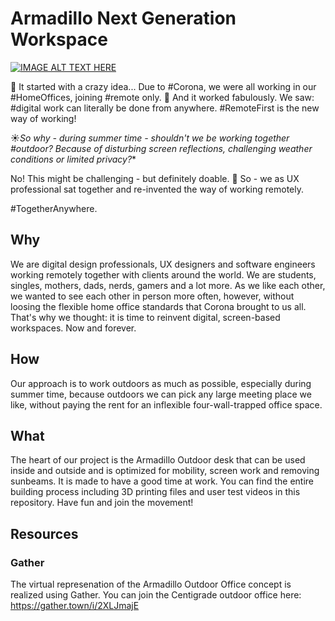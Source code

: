 # Armadillo Next Generation Workspace

[![IMAGE ALT TEXT HERE](https://img.youtube.com/vi/2j23XJB2bOQ/0.jpg)](https://youtu.be/2j23XJB2bOQ)

🤔 It started with a crazy idea...
Due to #Corona, we were all working in our #HomeOffices, joining #remote only.
🎊 And it worked fabulously.
We saw: #digital work can literally be done from anywhere. #RemoteFirst is the new way of working!

☀*So why - during summer time - shouldn't we be working together #outdoor? Because of disturbing screen reflections, challenging weather conditions or limited privacy?**

No! This might be challenging - but definitely doable.
💪 So - we as UX professional sat together and re-invented the way of working remotely.

#TogetherAnywhere.


## Why
We are digital design professionals, UX designers and software engineers working remotely together with clients around the world. We are students, singles, mothers, dads, nerds, gamers and a lot more. As we like each other, we wanted to see each other in person more often, however, without loosing the flexible home office standards that Corona brought to us all. That's why we thought: it is time to reinvent digital, screen-based workspaces. Now and forever.

## How
Our approach is to work outdoors as much as possible, especially during summer time, because outdoors we can pick any large meeting place we like, without paying the rent for an inflexible four-wall-trapped office space.

## What
The heart of our project is the Armadillo Outdoor desk that can be used inside and outside and is optimized for mobility, screen work and removing sunbeams. It is made to have a good time at work. You can find the entire building process including 3D printing files and user test videos in this repository. Have fun and join the movement!

## Resources

### Gather
The virtual represenation of the Armadillo Outdoor Office concept is realized using Gather. You can join the Centigrade outdoor office here: https://gather.town/i/2XLJmajE
